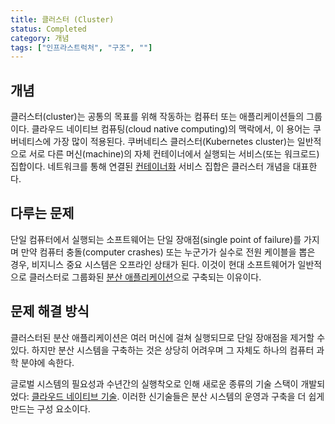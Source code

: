 ```yaml
---
title: 클러스터 (Cluster)
status: Completed
category: 개념
tags: ["인프라스트럭처", "구조", ""]
---
```


## 개념

클러스터(cluster)는 공통의 목표를 위해 작동하는 컴퓨터 또는 애플리케이션들의 그룹이다.
클라우드 네이티브 컴퓨팅(cloud native computing)의 맥락에서, 이 용어는 쿠버네티스에 가장 많이 적용된다.
쿠버네티스 클러스터(Kubernetes cluster)는 일반적으로 서로 다른 머신(machine)의 자체 컨테이너에서 실행되는 서비스(또는 워크로드) 집합이다.
네트워크를 통해 연결된 [컨테이너화](/containerization/) 서비스 집합은 클러스터 개념을 대표한다.

## 다루는 문제

단일 컴퓨터에서 실행되는 소프트웨어는 단일 장애점(single point of failure)를 가지며
만약 컴퓨터 충돌(computer crashes) 또는 누군가가 실수로 전원 케이블을 뽑은 경우,
비지니스 중요 시스템은 오프라인 상태가 된다.
이것이 현대 소프트웨어가 일반적으로 클러스터로 그룹화된 [분산 애플리케이션](/distributed-apps/)으로 구축되는 이유이다.

## 문제 해결 방식

클러스터된 분산 애플리케이션은 여러 머신에 걸쳐 실행되므로 단일 장애점을 제거할 수 있다.
하지만 분산 시스템을 구축하는 것은 상당히 어려우며
그 자체도 하나의 컴퓨터 과학 분야에 속한다.

글로벌 시스템의 필요성과 수년간의 실행착오로 인해 새로운 종류의 기술 스택이 개발되었다:
[클라우드 네이티브 기술](/cloud-native-tech/).
이러한 신기술들은 분산 시스템의 운영과 구축을 더 쉽게 만드는 구성 요소이다.
